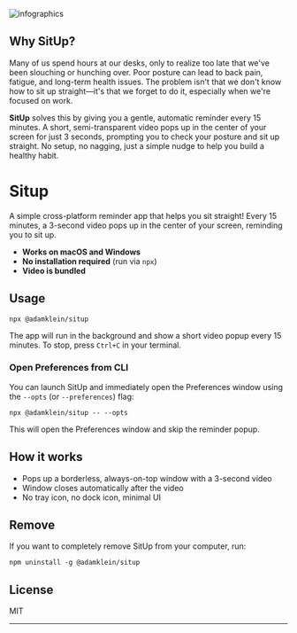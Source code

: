 
![infographics](https://github.com/user-attachments/assets/4dae1ca2-b8e4-4af2-aa45-ea54a8f7f6ae)


## Why SitUp?

Many of us spend hours at our desks, only to realize too late that we've been slouching or hunching over. Poor posture can lead to back pain, fatigue, and long-term health issues. The problem isn't that we don't know how to sit up straight—it's that we forget to do it, especially when we're focused on work.

**SitUp** solves this by giving you a gentle, automatic reminder every 15 minutes. A short, semi-transparent video pops up in the center of your screen for just 3 seconds, prompting you to check your posture and sit up straight. No setup, no nagging, just a simple nudge to help you build a healthy habit.

# Situp

A simple cross-platform reminder app that helps you sit straight! Every 15 minutes, a 3-second video pops up in the center of your screen, reminding you to sit up.

- **Works on macOS and Windows**
- **No installation required** (run via `npx`)
- **Video is bundled**

## Usage

```
npx @adamklein/situp
```

The app will run in the background and show a short video popup every 15 minutes. To stop, press `Ctrl+C` in your terminal.

### Open Preferences from CLI

You can launch SitUp and immediately open the Preferences window using the `--opts` (or `--preferences`) flag:

```
npx @adamklein/situp -- --opts
```

This will open the Preferences window and skip the reminder popup.

## How it works
- Pops up a borderless, always-on-top window with a 3-second video
- Window closes automatically after the video
- No tray icon, no dock icon, minimal UI

## Remove
If you want to completely remove SitUp from your computer, run:
```
npm uninstall -g @adamklein/situp
```

## License
MIT 

---

